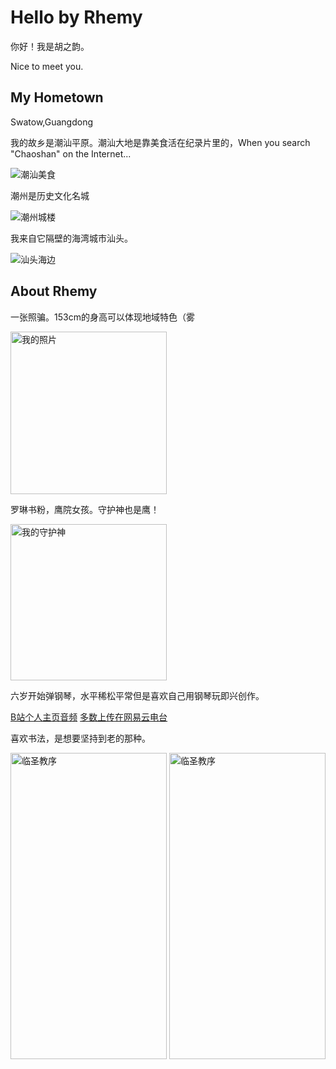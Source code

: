 <html lang="zh-cn">
<head>
 <meta charset="UTF-8">
 <title>Hello by Rhemy</title>
  <script defer src="https://use.fontawesome.com/releases/v5.0.10/js/all.js" integrity="sha384-slN8GvtUJGnv6ca26v8EzVaR9DC58QEwsIk9q1QXdCU8Yu8ck/tL/5szYlBbqmS+" crossorigin="anonymous"></script>
<link href='https://fonts.googleapis.com/css?family=Josefin+Sans:300' rel='stylesheet' type='text/css'>
  <script src="http://html5shiv.googlecode.com/svn/trunk/html5.js"></script>

  <script type="text/javascript">window.PUSH_GLOBAL = {geo_ip_country: 'CN' };</script>
<!-- Google Tag Manager for WordPress by gtm4wp.com -->
<script data-cfasync="false" data-pagespeed-no-defer type="text/javascript">//<![CDATA[
var gtm4wp_datalayer_name = "dataLayer";
var dataLayer = dataLayer || [];
//]]>
</script>
  </head>
  <h1>Hello by Rhemy</h1>
  <p>你好！我是胡之韵。</p>
<p>Nice to meet you.</p>
 
 <h2>My Hometown</h2>
 <p>Swatow,Guangdong</p>
  <p>我的故乡是潮汕平原。潮汕大地是靠美食活在纪录片里的，When you search "Chaoshan" on the Internet...</p>
 <img src="https://i.imgur.com/aOgu1A4.png" alt="潮汕美食">
 <p>潮州是历史文化名城</p>
 <img src="https://idle-moment.com/wp-content/uploads/2018/10/GR015216-1.jpg" alt="潮州城楼">
 <p>我来自它隔壁的海湾城市汕头。</p>
 <img src="https://img.phb123.com/uploads/allimg/170804/19-1FP41KI5527.jpg" alt="汕头海边">
 
 <h2>About Rhemy</h2>
 <p>一张照骗。153cm的身高可以体现地域特色（雾</p>
 <img src="https://i.imgur.com/B37x8CG.jpeg" alt="我的照片" width="250" height="260">
 <p>罗琳书粉，鹰院女孩。守护神也是鹰！</p>
 <img src="https://i.imgur.com/pqK5G8L.png" alt="我的守护神" width="250" height="250">
 
 <p>六岁开始弹钢琴，水平稀松平常但是喜欢自己用钢琴玩即兴创作。</p>
<a href="https://space.bilibili.com/228364449/audio">B站个人主页音频</a>
<a href="https://music.163.com/#/djradio?id=794846770">多数上传在网易云电台</a>

 <p>喜欢书法，是想要坚持到老的那种。</p>
 <img src="https://i.imgur.com/BzpqpT1.jpg" alt="临圣教序" width="250" height="490">
 <img src="https://i.imgur.com/qIjUJPs.jpg" alt="临圣教序" width="250" height="490">

